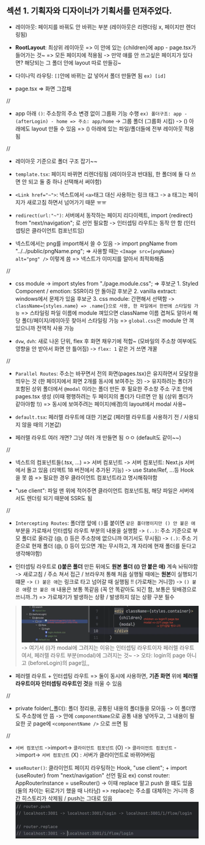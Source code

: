 ## 섹션 1. 기획자와 디자이너가 기획서를 던져주었다.

- 레이아웃: 페이지를 바꿔도 안 바뀌는 부분 (레이아웃은 리렌더링 x, 페이지만 렌더링됨)

- **RootLayout**: 최상위 레이아웃
  => 이 안에 있는 {children}에 app - page.tsx가 들어가는 것~
  => 모든 페이지에 적용됨
  -> 만약 얘를 안 쓰고싶은 페이지가 있다면? 해당되는 그 폴더 안에 layout 따로 만들깅~

- 다이나믹 라우팅: `[]`안에 바뀌는 값 넣어서 폴더 만들면 됨 `ex) [id]`

- page.tsx => 화면 그잡채

//

- app 아래 `()`: 주소창의 주소 변경 없이 그룹화 기능 수행 `ex) 폴더구조: app - (afterLogin) - home => 주소: app/home`
  -> 그룹 폴더 (그룹화 시킴)
  -> () 아래에도 layout 만들 수 있음
  => () 아래에 있는 파일/폴더들에 전부 레이아웃 적용됨

//

- 레이아웃 기준으로 폴더 구조 잡기~~

- `template.tsx`: 페이지 바뀌면 리렌더링됨 (레이아웃과 반대됨, 한 폴더에 둘 다 쓰면 안 되고 둘 중 하나 선택해서 써야함)

- `<Link href="~">`: 넥스트에서 `<a>`태그 대신 사용하는 링크 태그
  -> a 태그는 페이지가 새로고침 하면서 넘어가기 때문 ㅠㅠ

- `redirect(url:"~")`: 서버에서 동작하는 페이지 리다이렉트, import {redirect} from "next/navigation"; 로 선언 필요함
  -> 인터셉팅 라우트는 동작 안 함 (인터셉팅은 클라이언트 컴포넌트임)

- 넥스트에서는 png를 import해서 쓸 수 있음 -> import pngName from "../../public/pngName.png";
  => 사용할 때는 `<Image src={pngName} alt="png" />` 이렇게 씀
  => 넥스트가 이미지를 알아서 최적화해줌

//

- css module -> import styles from "./page.module.css";
  => 후보군 1. Styled Component / emotion: SSR이라 안 돌아감
  후보군 2. vanilla extract: windows에서 문제가 있음
  후보군 3. css module: 간편해서 선택함
  -> `className={styles.name} => .name{}으로 사용, 한 파일에서 한번에 스타일링 가능`
  => 스타일링 파일 이름에 module 껴있으면 className 이름 겹쳐도 알아서 해당 폴더/페이지/레이아웃 찾아서 스타일링 가능
  => `global.css`은 module 안 껴있으니까 전역적 사용 가능

- `dvw`, `dvh`: 새로 나온 단위, flex 후 화면 채우기에 적합~ (모바일의 주소창 여부에도 영향을 안 받아서 화면 안 틀어짐)
  -> `flex: 1` 같은 거 쓰면 개꿀

//

- `Parallel Routes`: 주소는 바꾸면서 전의 화면(pages.tsx)은 유지하면서 모달창을 띄우는 것 (한 페이지에서 화면 2개를 동시에 보여주는 것)
  -> 유지하려는 폴더가 포함된 상위 폴더에서 `@modal` 이라는 폴더 만든 후 필요한 주소창 주소 구조 안에 pages.tsx 생성 (이때 평행하려는 두 페이지의 폴더가 다르면 안 됨 (상위 폴더가 같아야함 !))
  => 동시에 보여주려는 페이지(배경)의 layout에서 modal 사용~

- `default.tsx`: 페러렐 라우트에 대한 기본값 (페러렐 라우트를 사용하기 전 / 사용되지 않을 때의 기본값)

- 페러렐 라우트 여러 개면? 그냥 여러 개 만들면 됨 ㅇㅇ (default도 같이~~)

//

- 넥스트의 컴포넌트들(.tsx, ...) => 서버 컴포넌트
  -> 서버 컴포넌트: Next.js 서버에서 돌고 있음 (리액트 18 버전에서 추가된 기능)
  -> use State/Ref, ...등 Hook을 못 씀
  => 필요한 경우 클라이언트 컴포넌트라고 명시해줘야함

- "use client": 파일 맨 위에 적어주면 클라이언트 컴포넌트됨, 해당 파일은 서버에서도 렌더링 되기 때문에 SSR도 됨

//

- `Intercepting Routes`: 폴더명 앞에 `()`를 붙이면 `같은 폴더명이지만 () 안 붙은 애` 부분을 가로채서 인터셉팅 라우트 부분의 내용을 실행함
  -> `(..)`: 주소 기준으로 부모 폴더로 올라감 (@, () 등은 주소창에 없으니까 여기서도 무시됨)
  -> `(.)`: 주소 기준으로 현재 폴더 (@, () 등이 있으면 걔는 무시하고, 걔 자리에 현재 폴더를 둔다고 생각해야함)

- 인터셉팅 라우트로 **()붙은 폴더** 만든 뒤에도 **원본 폴더 (() 안 붙은 애)** 계속 놔둬야함
  -> 새로고침 / 주소 쳐서 접근 / 브라우저 통해 처음 실행될 때에는 **원본**이 실행되기 떄문
  -> `() 붙은 애`는 링크로 타고 넘어갈 때 실행됨 !! (가로채는 거니깡)
  -> `() 붙은 애`랑 `안 붙은 애` 내용은 보통 똑같음 (꼭 안 똑같아도 되긴 함, 보통은 뒷배경으로 쓰니까..?)
  => 가로채기가 발생하는 상황 / 발생하지 않는 상황 구분 필수

> ![alt text](image.png)
> -> 여기서 (i)가 modal에 그려지는 이유는 인터셉팅 라우트이자 페러렐 라우트여서, 페러렐 라우트 부분(modal)에 그려지는 것~
> -> 오타: login의 page 아니고 (beforeLogin)의 page임,,

- 페러렐 라우트 + 인터셉팅 라우트 => 둘이 동시에 사용하면, **기존 화면** 위에 **페러렐 라우트이자 인터셉팅 라우트인 것**을 띄울 수 있음

//

- private folder(\_폴더): 폴더 정리용, 공통된 내용의 폴더들을 모아둠 -> 이 폴더명도 주소창에 안 뜸
  -> 안에 `componentName`으로 공통 내용 넣어두고, 그 내용이 필요한 곳 page에 `<componentName />` 으로 쓰면 됨

//

- `서버 컴포넌트` ->import-> `클라이언트 컴포넌트` (O)
  -> `클라이언트 컴포넌트` ->import-> `서버 컴포넌트` (X) : 서버가 클라이언트로 바뀌어버림

- `useRouter()`: 클라이언트 페이지 라우팅하는 Hook, "use client"; + import {useRouter} from "next/navigation" 선언 필요
  ex) const router: AppRouterInstance = useRouter()
  -> 이때 replace 말고 push 쓸 떄도 있음 (둘의 차이는 뒤로가기 했을 때 나타남)
  => replace는 주소를 대체하는 거니까 중간 히스토리가 삭제됨 / push는 그대로 있음
  ![alt text](image-1.png)
